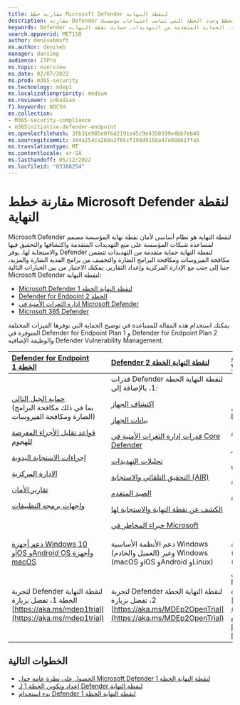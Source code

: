 ```yaml
---
title: مقارنة خطط Microsoft Defender لنقطة النهاية
description: مقارنة Defender لنقطة النهاية الخطة 1 بالخطة 2. تعرف على الاختلافات بين الخطط وحدد الخطة التي تناسب احتياجات مؤسستك.
keywords: Defender لنقطة النهاية، الحماية المتقدمة من التهديدات، حماية نقطة النهاية
search.appverid: MET150
author: denisebmsft
ms.author: deniseb
manager: dansimp
audience: ITPro
ms.topic: overview
ms.date: 02/07/2022
ms.prod: m365-security
ms.technology: mdep1
ms.localizationpriority: medium
ms.reviewer: inbadian
f1.keywords: NOCSH
ms.collection:
- M365-security-compliance
- m365initiative-defender-endpoint
ms.openlocfilehash: 3fb31e985e0f6d2191e45c9e4350399e4bb7eb40
ms.sourcegitcommit: 344a254ca268a2f65cf199d9158a47e08861ffa5
ms.translationtype: MT
ms.contentlocale: ar-SA
ms.lasthandoff: 05/12/2022
ms.locfileid: "65368254"
---
```

# <a name="compare-microsoft-defender-for-endpoint-plans"></a>مقارنة خطط Microsoft Defender لنقطة النهاية

Microsoft Defender لنقطة النهاية هو نظام أساسي لأمان نقطة نهاية المؤسسة مصمم لمساعدة شبكات المؤسسة على منع التهديدات المتقدمة واكتشافها والتحقيق فيها والاستجابة لها. يوفر Defender لنقطة النهاية حماية متقدمة من التهديدات تتضمن مكافحة الفيروسات ومكافحة البرامج الضارة والتخفيف من برامج الفدية الضارة والمزيد، جنبا إلى جنب مع الإدارة المركزية وإعداد التقارير. يمكنك الاختيار من بين الخيارات التالية Microsoft Defender لنقطة النهاية:

- [Microsoft Defender لنقطة النهاية الخطة 1](https://go.microsoft.com/fwlink/p/?linkid=2154037)
- [Defender for Endpoint الخطة 2](https://go.microsoft.com/fwlink/p/?linkid=2154037)
- [إدارة الثغرات الأمنية في Microsoft Defender](../defender-vulnerability-management/index.yml)
- [Microsoft 365 Defender](https://go.microsoft.com/fwlink/?linkid=2118804)

يمكنك استخدام هذه المقالة للمساعدة في توضيح الحماية التي توفرها الميزات المختلفة المتوفرة في Defender for Endpoint Plan 1 و Defender for Endpoint Plan 2 والوظيفة الإضافية Defender Vulnerability Management.

| [Defender for Endpoint الخطة 1](defender-endpoint-plan-1.md) | [Defender لنقطة النهاية الخطة 2](microsoft-defender-endpoint.md) | [الوظيفة الإضافية Defender Vulnerability Management](../defender-vulnerability-management/defender-vulnerability-management-capabilities.md)|
|:---|:---|:---|
| [حماية الجيل التالي](defender-endpoint-plan-1.md#next-generation-protection) <br/>(بما في ذلك مكافحة البرامج الضارة ومكافحة الفيروسات) <p> [قواعد تقليل الأجزاء المعرضة للهجوم](defender-endpoint-plan-1.md#attack-surface-reduction) <p> [إجراءات الاستجابة اليدوية](defender-endpoint-plan-1.md#manual-response-actions) <p> [الإدارة المركزية](defender-endpoint-plan-1.md#centralized-management) <p>[تقارير الأمان](defender-endpoint-plan-1.md#reporting) <p>[واجهات برمجه التطبيقات](defender-endpoint-plan-1.md#apis) | قدرات Defender لنقطة النهاية الخطة 1، بالإضافة إلى: <p> <p> [اكتشاف الجهاز](device-discovery.md) <p> [بيانات الجهاز](machines-view-overview.md) <p> [قدرات إدارة الثغرات الأمنية في Core Defender](../defender-vulnerability-management/defender-vulnerability-management-capabilities.md) <p> [تحليلات التهديدات](threat-analytics.md) <p> [التحقيق التلقائي والاستجابة (AIR)](automated-investigations.md) <p> [الصيد المتقدم](advanced-hunting-overview.md) <p> [الكشف عن نقطة النهاية والاستجابة لها](overview-endpoint-detection-response.md) <p> [خبراء المخاطر في Microsoft](microsoft-threat-experts.md) | إدارة الثغرات الأمنية الإضافية ل Defender لنقطة النهاية الخطة 2: <p> [تقييم خطوط الأمان الأساسية](../defender-vulnerability-management/tvm-security-baselines.md) <p> [حظر التطبيقات المعرضة للخطر](../defender-vulnerability-management/tvm-block-vuln-apps.md) <p> [ملحقات المستعرض](../defender-vulnerability-management/tvm-browser-extensions.md) <p> [تقييم الشهادات الرقمية](../defender-vulnerability-management/tvm-certificate-inventory.md) <p> [تحليل مشاركة الشبكة](../defender-vulnerability-management/tvm-network-share-assessment.md)|
| [دعم أجهزة Windows 10 وiOS وAndroid OS وأجهزة macOS](defender-endpoint-plan-1.md#cross-platform-support) | دعم الأنظمة الأساسية Windows (العميل والخادم) وغير Windows<br/> (macOS وiOS وAndroid وLinux) | دعم الأنظمة الأساسية Windows (العميل والخادم) وغير Windows<br/> (macOS وiOS وAndroid وLinux) |
| لتجربة Defender لنقطة النهاية الخطة 1، تفضل بزيارة [https://aka.ms/mdep1trial](https://aka.ms/mdep1trial) | لتجربة Defender لنقطة النهاية الخطة 2، تفضل بزيارة [https://aka.ms/MDEp2OpenTrial](https://aka.ms/MDEp2OpenTrial) | لتجربة إدارة الثغرات الأمنية في Microsoft Defender الوظيفة الإضافية، تفضل بزيارة [https://aka.ms/AddonPreviewTrial](https://aka.ms/AddonPreviewTrial). لمزيد من المعلومات، راجع [Get Defender Vulnerability Management](../defender-vulnerability-management/get-defender-vulnerability-management.md).

## <a name="next-steps"></a>الخطوات التالية

- [الحصول على نظرة عامة حول Microsoft Defender لنقطة النهاية الخطة 1](defender-endpoint-plan-1.md)
- [إعداد وتكوين الخطة 1 لـ Defender لنقطة النهاية](mde-p1-setup-configuration.md)
- [بدء استخدام Defender لنقطة النهاية الخطة 1](mde-plan1-getting-started.md)
